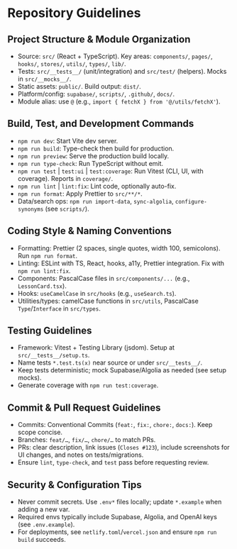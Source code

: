 # Repository Guidelines

## Project Structure & Module Organization
- Source: `src/` (React + TypeScript). Key areas: `components/`, `pages/`, `hooks/`, `stores/`, `utils/`, `types/`, `lib/`.
- Tests: `src/__tests__/` (unit/integration) and `src/test/` (helpers). Mocks in `src/__mocks__/`.
- Static assets: `public/`. Build output: `dist/`.
- Platform/config: `supabase/`, `scripts/`, `.github/`, `docs/`.
- Module alias: use `@` (e.g., `import { fetchX } from '@/utils/fetchX'`).

## Build, Test, and Development Commands
- `npm run dev`: Start Vite dev server.
- `npm run build`: Type-check then build for production.
- `npm run preview`: Serve the production build locally.
- `npm run type-check`: Run TypeScript without emit.
- `npm run test` | `test:ui` | `test:coverage`: Run Vitest (CLI, UI, with coverage). Reports in `coverage/`.
- `npm run lint` | `lint:fix`: Lint code, optionally auto-fix.
- `npm run format`: Apply Prettier to `src/**/*`.
- Data/search ops: `npm run import-data`, `sync-algolia`, `configure-synonyms` (see `scripts/`).

## Coding Style & Naming Conventions
- Formatting: Prettier (2 spaces, single quotes, width 100, semicolons). Run `npm run format`.
- Linting: ESLint with TS, React, hooks, a11y, Prettier integration. Fix with `npm run lint:fix`.
- Components: PascalCase files in `src/components/...` (e.g., `LessonCard.tsx`).
- Hooks: `useCamelCase` in `src/hooks` (e.g., `useSearch.ts`).
- Utilities/types: camelCase functions in `src/utils`, PascalCase `Type`/`Interface` in `src/types`.

## Testing Guidelines
- Framework: Vitest + Testing Library (jsdom). Setup at `src/__tests__/setup.ts`.
- Name tests `*.test.ts(x)` near source or under `src/__tests__/`.
- Keep tests deterministic; mock Supabase/Algolia as needed (see setup mocks).
- Generate coverage with `npm run test:coverage`.

## Commit & Pull Request Guidelines
- Commits: Conventional Commits (`feat:`, `fix:`, `chore:`, `docs:`). Keep scope concise.
- Branches: `feat/…`, `fix/…`, `chore/…` to match PRs.
- PRs: clear description, link issues (`Closes #123`), include screenshots for UI changes, and notes on tests/migrations.
- Ensure `lint`, `type-check`, and `test` pass before requesting review.

## Security & Configuration Tips
- Never commit secrets. Use `.env*` files locally; update `*.example` when adding a new var.
- Required envs typically include Supabase, Algolia, and OpenAI keys (see `.env.example`).
- For deployments, see `netlify.toml`/`vercel.json` and ensure `npm run build` succeeds.

